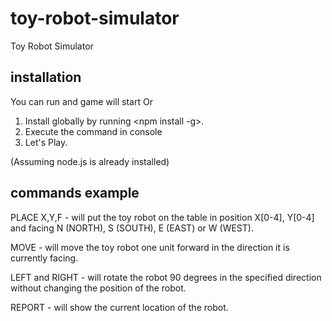 # toy-robot-simulator
Toy Robot Simulator

## installation
You can run <npm start> and game will start
  Or
1. Install globally by running <npm install -g>.
2. Execute the command <start-toy-game> in console
3. Let's Play.

(Assuming node.js is already installed)

## commands example

PLACE X,Y,F - will put the toy robot on the table in position X[0-4], Y[0-4] and facing N (NORTH), S (SOUTH), E (EAST) or W (WEST).

MOVE - will move the toy robot one unit forward in the direction it is currently facing.

LEFT and RIGHT - will rotate the robot 90 degrees in the specified direction without changing the position of the robot.

REPORT - will show the current location of the robot.

